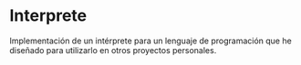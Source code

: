 # Interprete
Implementación de un intérprete para un lenguaje de programación que he diseñado para utilizarlo en otros proyectos personales.
